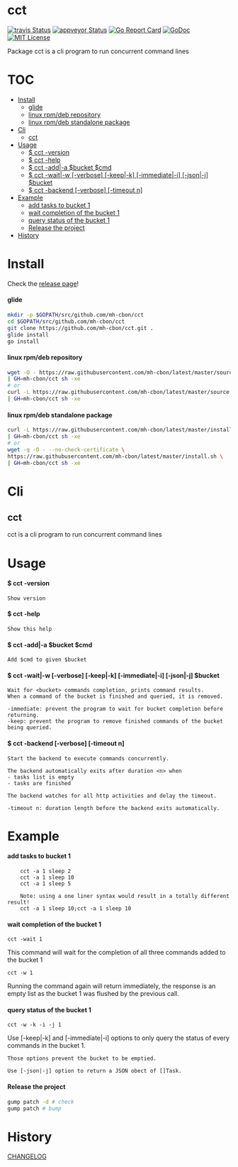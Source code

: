 # cct

[![travis Status](https://travis-ci.org/mh-cbon/cct.svg?branch=master)](https://travis-ci.org/mh-cbon/cct) 
[![appveyor Status](https://ci.appveyor.com/api/projects/status/github/mh-cbon/cct?branch=master&svg=true)](https://ci.appveyor.com/project/mh-cbon/cct) [![Go Report Card](https://goreportcard.com/badge/github.com/mh-cbon/cct)](https://goreportcard.com/report/github.com/mh-cbon/cct) [![GoDoc](https://godoc.org/github.com/mh-cbon/cct?status.svg)](http://godoc.org/github.com/mh-cbon/cct) [![MIT License](http://img.shields.io/badge/License-MIT-yellow.svg)](LICENSE)

Package cct is a cli program to run concurrent command lines


# TOC
- [Install](#install)
  - [glide](#glide)
  - [linux rpm/deb repository](#linux-rpmdeb-repository)
  - [linux rpm/deb standalone package](#linux-rpmdeb-standalone-package)
- [Cli](#cli)
  - [cct](#cct-1)
- [Usage](#usage)
  - [$ cct -version](#-cct--version)
  - [$ cct -help](#-cct--help)
  - [$ cct -add|-a $bucket $cmd](#-cct--add|-a-bucket-cmd)
  - [$ cct -wait|-w [-verbose] [-keep|-k] [-immediate|-i] [-json|-j] $bucket](#-cct--wait|-w-[-verbose]-[-keep|-k]-[-immediate|-i]-[-json|-j]-bucket)
  - [$ cct -backend [-verbose] [-timeout n]](#-cct--backend-[-verbose]-[-timeout-n])
- [Example](#example)
  - [add tasks to bucket 1](#add-tasks-to-bucket-1)
  - [wait completion of the bucket 1](#wait-completion-of-the-bucket-1)
  - [query status of the bucket 1](#query-status-of-the-bucket-1)
  - [Release the project](#release-the-project)
- [History](#history)

# Install

Check the [release page](https://github.com/mh-cbon/cct/releases)!

#### glide
```sh
mkdir -p $GOPATH/src/github.com/mh-cbon/cct
cd $GOPATH/src/github.com/mh-cbon/cct
git clone https://github.com/mh-cbon/cct.git .
glide install
go install
```

#### linux rpm/deb repository
```sh
wget -O - https://raw.githubusercontent.com/mh-cbon/latest/master/source.sh \
| GH=mh-cbon/cct sh -xe
# or
curl -L https://raw.githubusercontent.com/mh-cbon/latest/master/source.sh \
| GH=mh-cbon/cct sh -xe
```

#### linux rpm/deb standalone package
```sh
curl -L https://raw.githubusercontent.com/mh-cbon/latest/master/install.sh \
| GH=mh-cbon/cct sh -xe
# or
wget -q -O - --no-check-certificate \
https://raw.githubusercontent.com/mh-cbon/latest/master/install.sh \
| GH=mh-cbon/cct sh -xe
```

# Cli

## cct
cct is a cli program to run concurrent command lines

# Usage

#### $ cct -version

    Show version

#### $ cct -help

    Show this help

#### $ cct -add|-a $bucket $cmd

    Add $cmd to given $bucket

#### $ cct -wait|-w [-verbose] [-keep|-k] [-immediate|-i] [-json|-j] $bucket

    Wait for <bucket> commands completion, prints command results.
    When a command of the bucket is finished and queried, it is removed.

    -immediate: prevent the program to wait for bucket completion before returning.
    -keep: prevent the program to remove finished commands of the bucket being queried.

#### $ cct -backend [-verbose] [-timeout n]

    Start the backend to execute commands concurrently.

    The backend automatically exits after duration <n> when
    - tasks list is empty
    - tasks are finished

    The backend watches for all http activities and delay the timeout.

    -timeout n: duration length before the backend exits automatically.

# Example

#### add tasks to bucket 1

		cct -a 1 sleep 2
		cct -a 1 sleep 10
		cct -a 1 sleep 5

		Note: using a one liner syntax would result in a totally different result!
		cct -a 1 sleep 10;cct -a 1 sleep 10

#### wait completion of the bucket 1

    cct -wait 1

  This command will wait for the completion of all three commands added to the bucket 1

    cct -w 1

  Running the command again will return immediately,
	the response is an empty list
	as the bucket 1 was flushed by the previous call.

#### query status of the bucket 1

    cct -w -k -i -j 1

  Use [-keep|-k] and [-immediate|-i] options to only
	query the status of every commands in the bucket 1.

	Those options prevent the bucket to be emptied.

	Use [-json|-j] option to return a JSON obect of []Task.

#### Release the project

```sh
gump patch -d # check
gump patch # bump
```

# History

[CHANGELOG](CHANGELOG.md)

